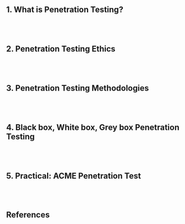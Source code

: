 ## 1. What is Penetration Testing?<div align="center">
<br>
<br>
</div>

## 2. Penetration Testing Ethics<div align="center">
<br>
<br>
</div>

## 3. Penetration Testing Methodologies<div align="center">
<br>
<br>
</div>

## 4. Black box, White box, Grey box Penetration Testing<div align="center">
<br>
<br>
</div>

## 5. Practical: ACME Penetration Test<div align="center">
<br>
<br>
</div>

## References

